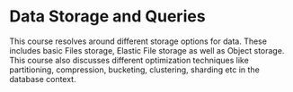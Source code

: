# Data Storage and Queries

This course resolves around different storage options for data. These includes basic Files storage, Elastic File storage as well as Object storage. This course also discusses different optimization techniques like partitioning, compression, bucketing, clustering, sharding etc in the database context.


